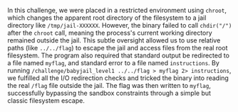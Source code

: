 In this challenge, we were placed in a restricted environment using `chroot`, which changes the apparent root directory of the filesystem to a jail directory like `/tmp/jail-XXXXXX`. However, the binary failed to call `chdir("/")` after the `chroot` call, meaning the process's current working directory remained outside the jail. This subtle oversight allowed us to use relative paths (like `../../flag`) to escape the jail and access files from the real root filesystem. The program also required that standard output be redirected to a file named `myflag`, and standard error to a file named `instructions`. By running `/challenge/babyjail_level1 ../../flag > myflag 2> instructions`, we fulfilled all the I/O redirection checks and tricked the binary into reading the real `/flag` file outside the jail. The flag was then written to `myflag`, successfully bypassing the sandbox constraints through a simple but classic filesystem escape.



